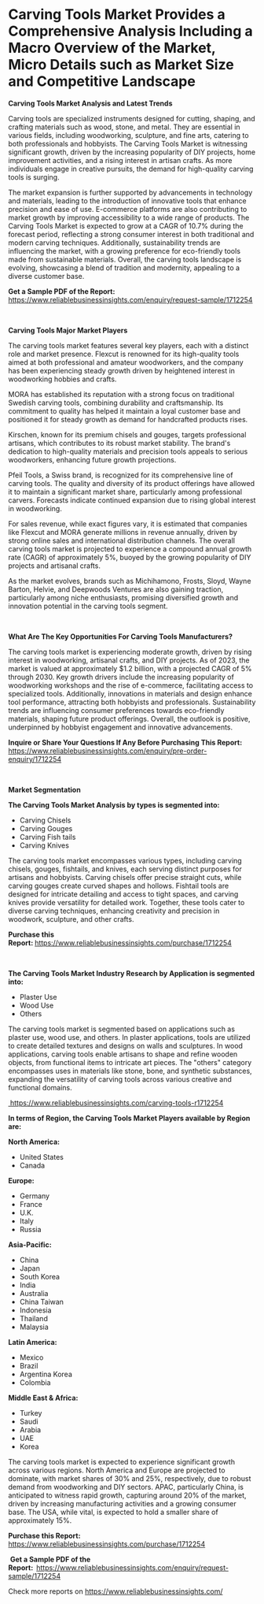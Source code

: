<p><h1>Carving Tools Market Provides a Comprehensive Analysis Including a Macro Overview of the Market, Micro Details such as Market Size and Competitive Landscape</h1></p><p><strong>Carving Tools Market Analysis and Latest Trends</strong></p>
<p><p>Carving tools are specialized instruments designed for cutting, shaping, and crafting materials such as wood, stone, and metal. They are essential in various fields, including woodworking, sculpture, and fine arts, catering to both professionals and hobbyists. The Carving Tools Market is witnessing significant growth, driven by the increasing popularity of DIY projects, home improvement activities, and a rising interest in artisan crafts. As more individuals engage in creative pursuits, the demand for high-quality carving tools is surging.</p><p>The market expansion is further supported by advancements in technology and materials, leading to the introduction of innovative tools that enhance precision and ease of use. E-commerce platforms are also contributing to market growth by improving accessibility to a wide range of products. The Carving Tools Market is expected to grow at a CAGR of 10.7% during the forecast period, reflecting a strong consumer interest in both traditional and modern carving techniques. Additionally, sustainability trends are influencing the market, with a growing preference for eco-friendly tools made from sustainable materials. Overall, the carving tools landscape is evolving, showcasing a blend of tradition and modernity, appealing to a diverse customer base.</p></p>
<p><strong>Get a Sample PDF of the Report:&nbsp;</strong> <a href="https://www.reliablebusinessinsights.com/enquiry/request-sample/1712254?utm_campaign=2738&utm_medium=2&utm_source=Github&utm_content=ia&utm_term=28032025&utm_id=carving-tools">https://www.reliablebusinessinsights.com/enquiry/request-sample/1712254</a></p>
<p>&nbsp;</p>
<p><strong>Carving Tools Major Market Players</strong></p>
<p><p>The carving tools market features several key players, each with a distinct role and market presence. Flexcut is renowned for its high-quality tools aimed at both professional and amateur woodworkers, and the company has been experiencing steady growth driven by heightened interest in woodworking hobbies and crafts.</p><p>MORA has established its reputation with a strong focus on traditional Swedish carving tools, combining durability and craftsmanship. Its commitment to quality has helped it maintain a loyal customer base and positioned it for steady growth as demand for handcrafted products rises.</p><p>Kirschen, known for its premium chisels and gouges, targets professional artisans, which contributes to its robust market stability. The brand's dedication to high-quality materials and precision tools appeals to serious woodworkers, enhancing future growth projections.</p><p>Pfeil Tools, a Swiss brand, is recognized for its comprehensive line of carving tools. The quality and diversity of its product offerings have allowed it to maintain a significant market share, particularly among professional carvers. Forecasts indicate continued expansion due to rising global interest in woodworking.</p><p>For sales revenue, while exact figures vary, it is estimated that companies like Flexcut and MORA generate millions in revenue annually, driven by strong online sales and international distribution channels. The overall carving tools market is projected to experience a compound annual growth rate (CAGR) of approximately 5%, buoyed by the growing popularity of DIY projects and artisanal crafts.</p><p>As the market evolves, brands such as Michihamono, Frosts, Sloyd, Wayne Barton, Helvie, and Deepwoods Ventures are also gaining traction, particularly among niche enthusiasts, promising diversified growth and innovation potential in the carving tools segment.</p></p>
<p>&nbsp;</p>
<p><strong>What Are The Key Opportunities For Carving Tools Manufacturers?</strong></p>
<p><p>The carving tools market is experiencing moderate growth, driven by rising interest in woodworking, artisanal crafts, and DIY projects. As of 2023, the market is valued at approximately $1.2 billion, with a projected CAGR of 5% through 2030. Key growth drivers include the increasing popularity of woodworking workshops and the rise of e-commerce, facilitating access to specialized tools. Additionally, innovations in materials and design enhance tool performance, attracting both hobbyists and professionals. Sustainability trends are influencing consumer preferences towards eco-friendly materials, shaping future product offerings. Overall, the outlook is positive, underpinned by hobbyist engagement and innovative advancements.</p></p>
<p><strong>Inquire or Share Your Questions If Any Before Purchasing This Report:</strong> <a href="https://www.reliablebusinessinsights.com/enquiry/pre-order-enquiry/1712254?utm_campaign=2738&utm_medium=2&utm_source=Github&utm_content=ia&utm_term=28032025&utm_id=carving-tools">https://www.reliablebusinessinsights.com/enquiry/pre-order-enquiry/1712254</a></p>
<p>&nbsp;</p>
<p><strong>Market Segmentation</strong></p>
<p><strong>The Carving Tools Market Analysis by types is segmented into:</strong></p>
<p><ul><li>Carving Chisels</li><li>Carving Gouges</li><li>Carving Fish tails</li><li>Carving Knives</li></ul></p>
<p><p>The carving tools market encompasses various types, including carving chisels, gouges, fishtails, and knives, each serving distinct purposes for artisans and hobbyists. Carving chisels offer precise straight cuts, while carving gouges create curved shapes and hollows. Fishtail tools are designed for intricate detailing and access to tight spaces, and carving knives provide versatility for detailed work. Together, these tools cater to diverse carving techniques, enhancing creativity and precision in woodwork, sculpture, and other crafts.</p></p>
<p><strong>Purchase this Report:&nbsp;</strong><a href="https://www.reliablebusinessinsights.com/purchase/1712254?utm_campaign=2738&utm_medium=2&utm_source=Github&utm_content=ia&utm_term=28032025&utm_id=carving-tools">https://www.reliablebusinessinsights.com/purchase/1712254</a></p>
<p>&nbsp;</p>
<p><strong>The Carving Tools Market Industry Research by Application is segmented into:</strong></p>
<p><ul><li>Plaster Use</li><li>Wood Use</li><li>Others</li></ul></p>
<p><p>The carving tools market is segmented based on applications such as plaster use, wood use, and others. In plaster applications, tools are utilized to create detailed textures and designs on walls and sculptures. In wood applications, carving tools enable artisans to shape and refine wooden objects, from functional items to intricate art pieces. The "others" category encompasses uses in materials like stone, bone, and synthetic substances, expanding the versatility of carving tools across various creative and functional domains.</p></p>
<p><a href="https://www.reliablebusinessinsights.com/carving-tools-r1712254?utm_campaign=2738&utm_medium=2&utm_source=Github&utm_content=ia&utm_term=28032025&utm_id=carving-tools">&nbsp;https://www.reliablebusinessinsights.com/carving-tools-r1712254</a></p>
<p><strong>In terms of Region, the Carving Tools Market Players available by Region are:</strong></p>
<p>
    <p> <strong> North America: </strong>
        <ul>
            <li>United States</li>
            <li>Canada</li>
        </ul>
        </p> 
    <p> <strong> Europe: </strong>
        <ul>
            <li>Germany</li>
            <li>France</li>
            <li>U.K.</li>
            <li>Italy</li>
            <li>Russia</li>
        </ul>
        </p> 
    <p> <strong> Asia-Pacific: </strong>
        <ul>
            <li>China</li>
            <li>Japan</li>
            <li>South Korea</li>
            <li>India</li>
            <li>Australia</li>
            <li>China Taiwan</li>
            <li>Indonesia</li>
            <li>Thailand</li>
            <li>Malaysia</li>
        </ul>
        </p> 
    <p> <strong> Latin America: </strong>
        <ul>
            <li>Mexico</li>
            <li>Brazil</li>
            <li>Argentina Korea</li>
            <li>Colombia</li>
        </ul>
        </p> 
    <p> <strong> Middle East & Africa: </strong>
        <ul>
            <li>Turkey</li>
            <li>Saudi</li>
            <li>Arabia</li>
            <li>UAE</li>
            <li>Korea</li>
        </ul>
    </p>
    </p>
<p><p>The carving tools market is expected to experience significant growth across various regions. North America and Europe are projected to dominate, with market shares of 30% and 25%, respectively, due to robust demand from woodworking and DIY sectors. APAC, particularly China, is anticipated to witness rapid growth, capturing around 20% of the market, driven by increasing manufacturing activities and a growing consumer base. The USA, while vital, is expected to hold a smaller share of approximately 15%.</p></p>
<p><strong>Purchase this Report: </strong><a href="https://www.reliablebusinessinsights.com/purchase/1712254?utm_campaign=2738&utm_medium=2&utm_source=Github&utm_content=ia&utm_term=28032025&utm_id=carving-tools">https://www.reliablebusinessinsights.com/purchase/1712254</a></p>
<p>&nbsp;<strong>Get a Sample PDF of the Report:&nbsp;&nbsp;</strong><a href="https://www.reliablebusinessinsights.com/enquiry/request-sample/1712254?utm_campaign=2738&utm_medium=2&utm_source=Github&utm_content=ia&utm_term=28032025&utm_id=carving-tools">https://www.reliablebusinessinsights.com/enquiry/request-sample/1712254</a></p>
<p><strong></strong></p>
<p>Check more reports on <a href="https://www.reliablebusinessinsights.com/?utm_campaign=2738&utm_medium=2&utm_source=Github&utm_content=ia&utm_term=28032025&utm_id=carving-tools">https://www.reliablebusinessinsights.com/</a></p>
